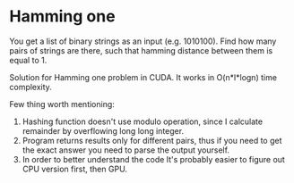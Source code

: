 # Hamming one
You get a list of binary strings as an input (e.g. 1010100). Find how many pairs of strings are there, such that hamming distance between them is equal to 1.

Solution for Hamming one problem in CUDA. It works in O(n\*l\*logn) time complexity.

Few thing worth mentioning:
1. Hashing function doesn't use modulo operation, since I calculate remainder by overflowing long long integer.
2. Program returns results only for different pairs, thus if you need to get the exact answer you need to parse the output yourself.
3. In order to better understand the code It's probably easier to figure out CPU version first, then GPU.
